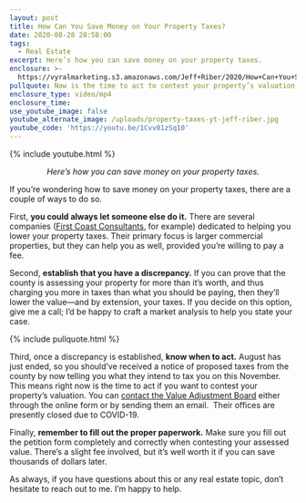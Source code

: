 ```yaml
---
layout: post
title: How Can You Save Money on Your Property Taxes?
date: 2020-08-28 20:58:00
tags:
  - Real Estate
excerpt: Here’s how you can save money on your property taxes.
enclosure: >-
  https://vyralmarketing.s3.amazonaws.com/Jeff+Riber/2020/How+Can+You+Save+Money+on+Your+Property+Taxes_.mp4
pullquote: Now is the time to act to contest your property’s valuation.
enclosure_type: video/mp4
enclosure_time:
use_youtube_image: false
youtube_alternate_image: /uploads/property-taxes-yt-jeff-riber.jpg
youtube_code: 'https://youtu.be/1Cvv01zSq10'
---
```


{% include youtube.html %}

<p style="text-align: center;"><em>Here’s how you can save money on your property taxes.</em></p>

If you’re wondering how to save money on your property taxes, there are a couple of ways to do so.

First, **you could always let someone else do it.** There are several companies (<u><a target="_blank" rel="noopener" href="https://www.firstcoastconsultants.com/">First Coast Consultants</a></u>, for example) dedicated to helping you lower your property taxes. Their primary focus is larger commercial properties, but they can help you as well, provided you’re willing to pay a fee.

Second, **establish that you have a discrepancy.** If you can prove that the county is assessing your property for more than it’s worth, and thus charging you more in taxes than what you should be paying, then they’ll lower the value—and by extension, your taxes. If you decide on this option, give me a call; I’d be happy to craft a market analysis to help you state your case.

{% include pullquote.html %}

Third, once a discrepancy is established, **know when to act.** August has just ended, so you should’ve received a notice of proposed taxes from the county by now telling you what they intend to tax you on this November. This means right now is the time to act if you want to contest your property’s valuation. You can <u><a target="_blank" rel="noopener" href="https://www.coj.net/departments/regulatory-boards-and-commissions/value-adjustment-board">contact the Value Adjustment Board</a></u> either through the online form or by sending them an email. &nbsp;Their offices are presently closed due to COVID-19.

Finally, **remember to fill out the proper paperwork.** Make sure you fill out the petition form completely and correctly when contesting your assessed value. There’s a slight fee involved, but it’s well worth it if you can save thousands of dollars later.

As always, if you have questions about this or any real estate topic, don’t hesitate to reach out to me. I’m happy to help.